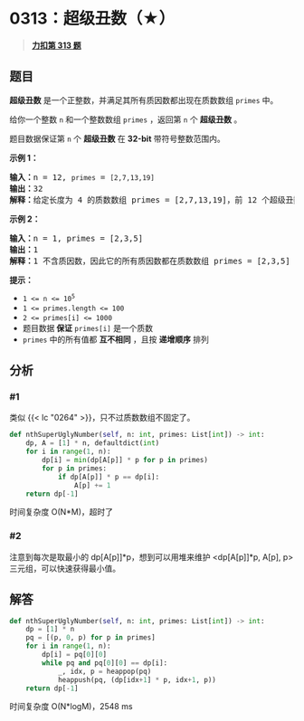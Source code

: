 # 0313：超级丑数（★）


> <u>**[力扣第 313 题](https://leetcode.cn/problems/super-ugly-number/)**</u>

## 题目

<p><strong>超级丑数</strong> 是一个正整数，并满足其所有质因数都出现在质数数组 <code>primes</code> 中。</p>

<p>给你一个整数 <code>n</code> 和一个整数数组 <code>primes</code> ，返回第 <code>n</code> 个 <strong>超级丑数</strong> 。</p>

<p>题目数据保证第 <code>n</code> 个 <strong>超级丑数</strong> 在 <strong>32-bit</strong> 带符号整数范围内。</p>



<p><strong>示例 1：</strong></p>

<pre>
<strong>输入：</strong>n = 12, <code>primes</code> = <code>[2,7,13,19]</code>
<strong>输出：</strong>32
<strong>解释：</strong>给定长度为 4 的质数数组 primes = [2,7,13,19]，前 12 个超级丑数序列为：[1,2,4,7,8,13,14,16,19,26,28,32] 。</pre>

<p><strong>示例 2：</strong></p>

<pre>
<strong>输入：</strong>n = 1, primes = [2,3,5]
<strong>输出：</strong>1
<strong>解释：</strong>1 不含质因数，因此它的所有质因数都在质数数组 primes = [2,3,5] 中。
</pre>


<div class="top-view__1vxA">
<div class="original__bRMd">
<div>
<p><strong>提示：</strong></p>

<ul>
<li><code>1 &lt;= n &lt;= 10<sup>5</sup></code></li>
<li><code>1 &lt;= primes.length &lt;= 100</code></li>
<li><code>2 &lt;= primes[i] &lt;= 1000</code></li>
<li>题目数据<strong> 保证</strong> <code>primes[i]</code> 是一个质数</li>
<li><code>primes</code> 中的所有值都 <strong>互不相同</strong> ，且按 <strong>递增顺序</strong> 排列</li>
</ul>
</div>
</div>
</div>


## 分析

### #1

类似 {{< lc "0264" >}}，只不过质数数组不固定了。

```python
def nthSuperUglyNumber(self, n: int, primes: List[int]) -> int:
    dp, A = [1] * n, defaultdict(int)
    for i in range(1, n):
        dp[i] = min(dp[A[p]] * p for p in primes)
        for p in primes:
            if dp[A[p]] * p == dp[i]:
                A[p] += 1
    return dp[-1]
```

时间复杂度 O(N*M)，超时了

### #2

注意到每次是取最小的 dp[A[p]]*p，想到可以用堆来维护 <dp[A[p]]*p, A[p], p> 三元组，可以快速获得最小值。

## 解答

```python
def nthSuperUglyNumber(self, n: int, primes: List[int]) -> int:
    dp = [1] * n
    pq = [(p, 0, p) for p in primes]
    for i in range(1, n):
        dp[i] = pq[0][0]
        while pq and pq[0][0] == dp[i]:
            _, idx, p = heappop(pq)
            heappush(pq, (dp[idx+1] * p, idx+1, p))
    return dp[-1]
```
时间复杂度 O(N*logM)，2548 ms

